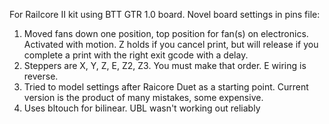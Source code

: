 For Railcore II kit using BTT GTR 1.0 board. 
Novel board settings in pins file:
1) Moved fans down one position, top position for fan(s) on electronics. Activated with motion. Z holds if you cancel print, but will release if you complete a print with the right exit gcode with a delay.
2) Steppers are X, Y, Z, E, Z2, Z3.  You must make that order. E wiring is reverse.
3) Tried to model settings after Raicore Duet as a starting point. Current version is the product of many mistakes, some expensive. 
4) Uses bltouch for bilinear. UBL wasn't working out reliably
